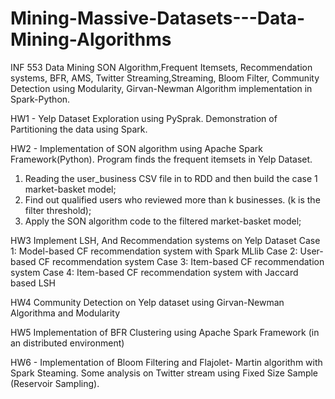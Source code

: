 # Mining-Massive-Datasets---Data-Mining-Algorithms
INF 553 Data Mining 
 SON Algorithm,Frequent Itemsets,  Recommendation systems, BFR, AMS, Twitter Streaming,Streaming, Bloom Filter, Community Detection using Modularity, Girvan-Newman Algorithm implementation in Spark-Python. 

HW1 - Yelp Dataset Exploration using PySprak. Demonstration of Partitioning the data using Spark. 

HW2 - Implementation of SON algorithm using Apache Spark Framework(Python). 
Program finds the frequent itemsets in Yelp Dataset. 
   1. Reading the user_business CSV file in to RDD and then build the case 1 market-basket model; 
   2. Find out qualified users who reviewed more than k businesses. (k is the filter threshold);
   3. Apply the SON algorithm code to the filtered market-basket model;
   
   
HW3 Implement LSH, And Recommendation systems on Yelp Dataset 
   Case 1: Model-based CF recommendation system with Spark MLlib 
   Case 2: User-based CF recommendation system
   Case 3: Item-based CF recommendation system 
   Case 4: Item-based CF recommendation system with Jaccard based LSH
   
   
HW4 Community Detection on Yelp dataset using Girvan-Newman Algorithma and Modularity 
  
HW5 Implementation of BFR Clustering using Apache Spark Framework (in an distributed environment)
  
HW6 -  Implementation of Bloom Filtering and Flajolet- Martin algorithm with Spark Steaming. Some analysis on Twitter stream using Fixed Size Sample (Reservoir Sampling).
